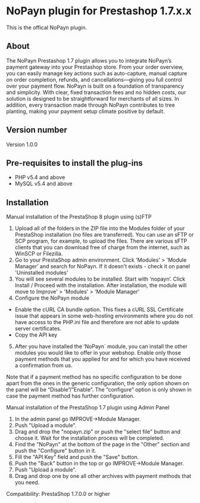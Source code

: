 # NoPayn plugin for Prestashop 1.7.x.x

This is the offical NoPayn plugin.

## About
The NoPayn Prestashop 1.7 plugin allows you to integrate NoPayn’s payment gateway into your Prestashop store. From your order overview, you can easily manage key actions such as auto-capture, manual capture on order completion, refunds, and cancellations—giving you full control over your payment flow.
NoPayn is built on a foundation of transparency and simplicity. With clear, fixed transaction fees and no hidden costs, our solution is designed to be straightforward for merchants of all sizes. In addition, every transaction made through NoPayn contributes to tree planting, making your payment setup climate positive by default.

## Version number
Version 1.0.0

## Pre-requisites to install the plug-ins
* PHP v5.4 and above
* MySQL v5.4 and above

## Installation
Manual installation of the PrestaShop 8 plugin using (s)FTP

1. Upload all of the folders in the ZIP file into the Modules folder of your PrestaShop installation (no files are transferred).
You can use an sFTP or SCP program, for example, to upload the files. There are various sFTP clients that you can download free of charge from the internet, such as WinSCP or Filezilla.
2. Go to your PrestaShop admin environment. Click 'Modules' > 'Module Manager’ and search for NoPayn. If it doesn't exists - check it on panel 'Uninstalled modules'
3. You will see several modules to be installed. Start with ‘nopayn’. Click Install / Proceed with the installation.
After installation, the module will move to Improve' > 'Modules' > 'Module Manager’
4. Configure the NoPayn module
- Enable the cURL CA bundle option.
This fixes a cURL SSL Certificate issue that appears in some web-hosting environments where you do not have access to the PHP.ini file and therefore are not able to update server certificates.
- Copy the API key

5. After you have installed the ‘NoPayn´ module, you can install the other modules you would like to offer in your webshop.
Enable only those payment methods that you applied for and for which you have received a confirmation from us.

Note that if a payment method has no specific configuration to be done apart from the ones in the generic configuration, the only option shown on the panel will be “Disable”/”Enable”.
The “configure” option is only shown in case the payment method has further configuration.


Manual installation of the PrestaShop 1.7 plugin using Admin Panel

1.  In the admin panel go IMPROVE->Module Manager.
2.  Push "Upload a module".
3.  Drag and drop the "nopayn.zip" or push the "select file" button and choose it. Wait for the installation process will be completed.
4.  Find the "NoPayn" at the bottom of the page in the "Other" section and push the "Configure" button in it.
5.  Fill the "API Key" field and push the "Save" button.
6.  Push the "Back" button in the top or go IMPROVE->Module Manager.
7.  Push "Upload a module".
8.  Drag and drop one by one all other archives with payment methods that you need.

Compatibility: PrestaShop 1.7.0.0 or higher
